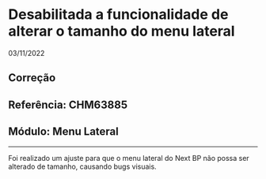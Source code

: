 # Desabilitada a funcionalidade de alterar o tamanho do menu lateral
03/11/2022
## Correção
## Referência: CHM63885
## Módulo: Menu Lateral
***

Foi realizado um ajuste para que o menu lateral do Next BP não possa ser alterado de tamanho, causando bugs visuais.
